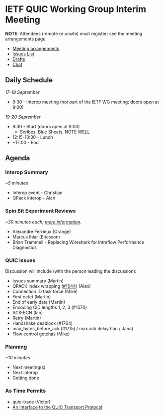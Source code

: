 # IETF QUIC Working Group Interim Meeting

**NOTE**: Attendees (remote or onsite) must register; see the meeting arrangements page.

* [Meeting arrangements](https://github.com/quicwg/wg-materials/blob/master/interim-18-09/arrangements.md)
* [Issues List](https://github.com/quicwg/base-drafts/issues)
* [Drafts](https://github.com/quicwg/base-drafts)
* [Chat](xmpp:quic@jabber.ietf.org?join)

## Daily Schedule

_17-18 September_

* 9:30 - Interop meeting (not part of the IETF WG meeting; doors open at 9:00)

_19-20 September_

* 9:30 - Start (doors open at 9:00)
  * Scribes, Blue Sheets, NOTE WELL
* 12:15-13:30 - Lunch
* ~17:00 - End


## Agenda

### Interop Summary

_~5 minutes_

* Interop event - Christian
* QPack interop - Alan

### Spin Bit Experiment Reviews

_~30 minutes each; [more information](https://mailarchive.ietf.org/arch/msg/quic/3o9eAubWNfWvuMBLu-tIxc5Tba0)._

* Alexandre Ferrieux (Orange)
* Marcus Ihlar (Ericsson)
* Brian Trammell - Replacing Wireshark for Intraflow Performance Diagnostics

### QUIC Issues

Discussion will include (with the person leading the discussion):

* Issues summary (Martin)
* QPACK index wrapping ([#1644](https://github.com/quicwg/base-drafts/issues/1644)) (Alan)
* Connection ID task force (Mike)
* First octet (Martin)
* End of early data (Martin)
* Encoding CID lengths 1, 2, 3 (#1570)
* ACK-ECN (Ian)
* Retry (Martin)
* Handshake deadlock (#1764)
* max_bytes_before_ack (#1715) / max ack delay (Ian / Jana)
* Flow control gotchas (Mike)

### Planning

_~10 minutes_

- Next meeting(s)
- Next interop
- Getting done


### As Time Permits

* quic-trace (Victor)
* [An Interface to the QUIC Transport Protocol](https://tools.ietf.org/html/draft-pauly-quic-interface)

